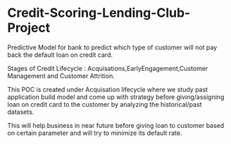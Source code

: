 # Credit-Scoring-Lending-Club-Project

Predictive Model for bank to predict which type of customer will not pay back the default loan on credit card.

Stages of Credit Lifecycle : Acquisations,EarlyEngagement,Customer Management and Customer Attrition.

This POC is created under Acquisation lifecycle where we study past application build model and come up with 
strategy before giving/assigning loan on credit card to the customer by analyzing the historical/past datasets.

This will help business in near future before giving loan to customer based on certain parameter and will try to minimize its default rate.


